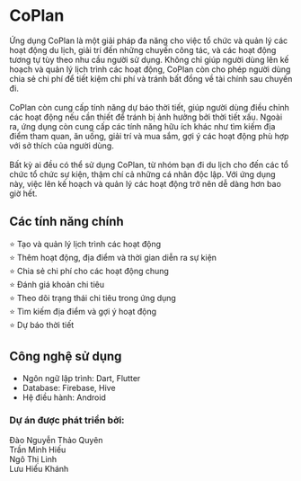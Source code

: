 # CoPlan
Ứng dụng CoPlan là một giải pháp đa năng cho việc tổ chức và quản lý các hoạt động du lịch, giải trí đến những chuyến công tác, và các hoạt động tương tự tùy theo nhu cầu người sử dụng. Không chỉ giúp người dùng lên kế hoạch và quản lý lịch trình các hoạt động, CoPlan còn cho phép người dùng chia sẻ chi phí để tiết kiệm chi phí và tránh bất đồng về tài chính sau chuyến đi.
<br><br>
CoPlan còn cung cấp tính năng dự báo thời tiết, giúp người dùng điều chỉnh các hoạt động nếu cần thiết để tránh bị ảnh hưởng bởi thời tiết xấu. Ngoài ra, ứng dụng còn cung cấp các tính năng hữu ích khác như tìm kiếm địa điểm tham quan, ăn uống, giải trí và mua sắm, gợi ý các hoạt động phù hợp với sở thích của người dùng.
<br><br>
Bất kỳ ai đều có thể sử dụng CoPlan, từ nhóm bạn đi du lịch cho đến các tổ chức tổ chức sự kiện, thậm chí cả những cá nhân độc lập. Với ứng dụng này, việc lên kế hoạch và quản lý các hoạt động trở nên dễ dàng hơn bao giờ hết.

## Các tính năng chính
&#x2B50; Tạo và quản lý lịch trình các hoạt động  
&#x2B50; Thêm hoạt động, địa điểm và thời gian diễn ra sự kiện  
&#x2B50; Chia sẻ chi phí cho các hoạt động chung  
&#x2B50; Đánh giá khoản chi tiêu  
&#x2B50; Theo dõi trạng thái chi tiêu trong ứng dụng  
&#x2B50; Tìm kiếm địa điểm và gợi ý hoạt động  
&#x2B50; Dự báo thời tiết  
## Công nghệ sử dụng
* Ngôn ngữ lập trình: Dart, Flutter
* Database: Firebase, Hive
* Hệ điều hành: Android
### Dự án được phát triển bởi:
Đào Nguyễn Thảo Quyên  
Trần Minh Hiếu  
Ngô Thị Linh  
Lưu Hiểu Khánh
